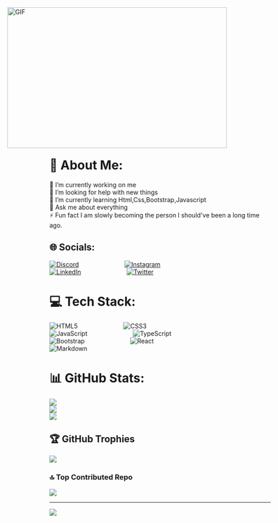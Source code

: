 
<!DOCTYPE html>
<html lang="en">
<head>
    <meta charset="UTF-8">
    <meta name="viewport" content="width=device-width, initial-scale=1.0">
    <title>Document</title>
  <style> 
  img{
    margin-right:100px;
  }
  
  </style>
</head>
<body>




<img align="right" alt="GIF" src="https://github.com/abhisheknaiidu/abhisheknaiidu/blob/master/code.gif?raw=true" width="500" height="320" />



<br><br><br><br><br><br><br><br><br><br><br><br><br><br><br><br><br>
# 💫 About Me:

🔭 I’m currently working on me<br>🤝 I’m looking for help with new things<br>🌱 I’m currently learning Html,Css,Bootstrap,Javascript<br>💬 Ask me about everything<br>⚡ Fun fact I am slowly becoming the person I should've been a long time ago.


## 🌐 Socials:
[![Discord](https://img.shields.io/badge/Discord-%237289DA.svg?logo=discord&logoColor=white)](https://discord.gg/0wcenk) [![Instagram](https://img.shields.io/badge/Instagram-%23E4405F.svg?logo=Instagram&logoColor=white)](https://instagram.com/0wcenk) [![LinkedIn](https://img.shields.io/badge/LinkedIn-%230077B5.svg?logo=linkedin&logoColor=white)](https://linkedin.com/in/https://www.linkedin.com/in/cenkbasarannn/) [![Twitter](https://img.shields.io/badge/Twitter-%231DA1F2.svg?logo=Twitter&logoColor=white)](https://twitter.com/https://twitter.com/cenkbasarannn) 

# 💻 Tech Stack:
![HTML5](https://img.shields.io/badge/html5-%23E34F26.svg?style=for-the-badge&logo=html5&logoColor=white) ![CSS3](https://img.shields.io/badge/css3-%231572B6.svg?style=for-the-badge&logo=css3&logoColor=white) ![JavaScript](https://img.shields.io/badge/javascript-%23323330.svg?style=for-the-badge&logo=javascript&logoColor=%23F7DF1E) ![TypeScript](https://img.shields.io/badge/typescript-%23007ACC.svg?style=for-the-badge&logo=typescript&logoColor=white) ![Bootstrap](https://img.shields.io/badge/bootstrap-%23563D7C.svg?style=for-the-badge&logo=bootstrap&logoColor=white) ![React](https://img.shields.io/badge/react-%2320232a.svg?style=for-the-badge&logo=react&logoColor=%2361DAFB) ![Markdown](https://img.shields.io/badge/markdown-%23000000.svg?style=for-the-badge&logo=markdown&logoColor=white)
# 📊 GitHub Stats:
![](https://github-readme-stats.vercel.app/api?username=cenkbasarannn&theme=radical&hide_border=false&include_all_commits=true&count_private=true)<br/>
![](https://github-readme-streak-stats.herokuapp.com/?user=cenkbasarannn&theme=radical&hide_border=false)<br/>
![](https://github-readme-stats.vercel.app/api/top-langs/?username=cenkbasarannn&theme=radical&hide_border=false&include_all_commits=true&count_private=true&layout=compact)

## 🏆 GitHub Trophies
![](https://github-profile-trophy.vercel.app/?username=cenkbasarannn&theme=radical&no-frame=false&no-bg=false&margin-w=4)

### 🔝 Top Contributed Repo
![](https://github-contributor-stats.vercel.app/api?username=cenkbasarannn&limit=5&theme=dark&combine_all_yearly_contributions=true)

---
[![](https://visitcount.itsvg.in/api?id=cenkbasarannn&icon=2&color=6)](https://visitcount.itsvg.in)

<!-- Proudly created with GPRM ( https://gprm.itsvg.in ) -->


</body>
</html>
